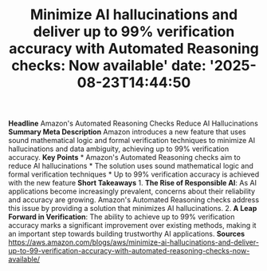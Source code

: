 ﻿---
title: "Minimize AI hallucinations and deliver up to 99% verification accuracy with Automated Reasoning checks: Now available'
date: '2025-08-23T14:44:50"
category: "Markets"
summary: ""
slug: "minimize ai hallucinations and deliver up to 99 verification"
source_urls:
  - "https://aws.amazon.com/blogs/aws/minimize-ai-hallucinations-and-deliver-up-to-99-verification-accuracy-with-automated-reasoning-checks-now-available/"
seo:
  title: "Minimize AI hallucinations and deliver up to 99% verification accuracy with Automated Reasoning checks: Now available | Hash n Hedge'
  description: '"
  keywords: ["news", "markets", "brief"]
---
**Headline** Amazon's Automated Reasoning Checks Reduce AI Hallucinations  **Summary Meta Description** Amazon introduces a new feature that uses sound mathematical logic and formal verification techniques to minimize AI hallucinations and data ambiguity, achieving up to 99% verification accuracy.  **Key Points**  * Amazon's Automated Reasoning checks aim to reduce AI hallucinations * The solution uses sound mathematical logic and formal verification techniques * Up to 99% verification accuracy is achieved with the new feature  **Short Takeaways**  1. **The Rise of Responsible AI**: As AI applications become increasingly prevalent, concerns about their reliability and accuracy are growing. Amazon's Automated Reasoning checks address this issue by providing a solution that minimizes AI hallucinations. 2. **A Leap Forward in Verification**: The ability to achieve up to 99% verification accuracy marks a significant improvement over existing methods, making it an important step towards building trustworthy AI applications.  **Sources** https://aws.amazon.com/blogs/aws/minimize-ai-hallucinations-and-deliver-up-to-99-verification-accuracy-with-automated-reasoning-checks-now-available/ 
